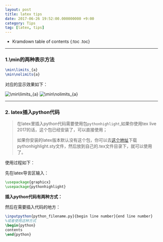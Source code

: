 ```yaml
---
layout: post
title: latex tips
date: 2017-06-26 19:52:00.000000000 +9:00
category: Tips
tag: [latex, tips]
---
```


* Kramdown table of contents
{:toc .toc}
---

### **1.\min的两种表示方法**

```latex
\min\limits_{a}
\min\nolimits{a}
```
对应的显示效果如下：

![\min\limits\_{a}](http://oq782gkz3.bkt.clouddn.com/4.png)
![\min\nolimits\_{a}](http://oq782gkz3.bkt.clouddn.com/5.png)

---

### **2. latex插入python代码**

> 在latex里插入python代码需要使用包`pythonhighlight`,如果你使用tex live 2017的话，这个包已经安装了，可以直接使用；
> 
> 如果你安装的latex版本默认没有这个包，你可以去[这个地址](https://github.com/olivierverdier/python-latex-highlighting)下载pythonhighlight.sty文件，然后放到自己的.tex文件目录下，就可以使用了。

使用过程如下：

先在latex导言区输入：

```latex
\usepackage{graphicx}
\usepackage{pythonhighlight}
```
**插入python代码有两种方式：**

然后在需要插入代码的地方：

```latex
\inputpython{python_filename.py}{begin line number}{end line number}
%或者使用这种方式
\begin{python}
contents
\end{python}
```


